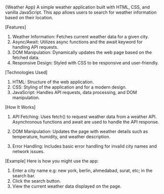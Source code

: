 {Weather App}
A simple weather application built with HTML, CSS, and vanilla JavaScript. This app allows users to search for weather information based on their location.

[Features]
1. Weather Information: Fetches current weather data for a given city.
2. Async/Await: Utilizes async functions and the await keyword for handling API requests.
3. DOM Manipulation: Dynamically updates the web page based on the fetched data.
4. Responsive Design: Styled with CSS to be responsive and user-friendly.

[Technologies Used]
1. HTML: Structure of the web application.
2. CSS: Styling of the application and for a modern design.
3. JavaScript: Handles API requests, data processing, and DOM manipulation.

[How It Works]
1. API Fetching:
Uses fetch() to request weather data from a weather API.
Asynchronous functions and await are used to handle the API response.

3. DOM Manipulation:
Updates the page with weather details such as temperature, humidity, and weather description.

4. Error Handling:
Includes basic error handling for invalid city names and network issues.

[Example]
Here is how you might use the app:

1. Enter a city name e.g: new york, berlin, ahmedabad, surat, etc; in the search bar.
2. Click the search button.
3. View the current weather data displayed on the page.
